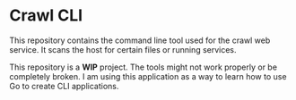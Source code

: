 # Crawl CLI
This repository contains the command line tool used for the crawl web service. It scans the host for certain files or running services.

This repository is a **WIP** project. The tools might not work properly or be completely broken. I am using this application as a way to learn how to use Go to create CLI applications.